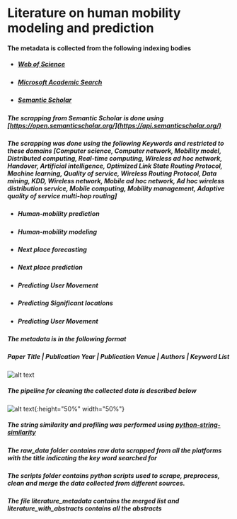 # Literature on human mobility modeling and prediction


#### The metadata is collected from the following indexing bodies  
  - ##### [Web of Science](https://apps.webofknowledge.com/WOS_GeneralSearch_input.do?product=WOS&search_mode=GeneralSearch&SID=C5uHbS2XkmFRw4V47rb&preferencesSaved=)
  - ##### [Microsoft Academic Search](https://preview.academic.microsoft.com/home)
  - ##### [Semantic Scholar](https://www.semanticscholar.org/)

##### The scrapping from Semantic Scholar is done using [https://open.semanticscholar.org/](https://api.semanticscholar.org/)
##### The scrapping was done using the following Keywords and restricted to these domains [Computer science, Computer network, Mobility model, Distributed computing, Real-time computing, Wireless ad hoc network, Handover, Artificial intelligence, Optimized Link State Routing Protocol, Machine learning, Quality of service, Wireless Routing Protocol, Data mining, KDD, Wireless network, Mobile ad hoc network, Ad hoc wireless distribution service, Mobile computing, Mobility management, Adaptive quality of service multi-hop routing]
- ##### Human-mobility prediction
- ##### Human-mobility modeling
- ##### Next place forecasting
- ##### Next place prediction
- ##### Predicting User Movement
- ##### Predicting Significant locations
- ##### Predicting User Movement

##### The metadata is in the following format
##### Paper Title | Publication Year | Publication Venue | Authors | Keyword List
![alt text](https://github.com/vaibhav90/Mobility-Prediction-Literature/blob/master/images/met_data.jpg)


##### The pipeline for cleaning the collected data is described below
![alt text](https://github.com/vaibhav90/Mobility-Prediction-Literature/blob/master/images/scrapping.png){:height="50%" width="50%"}

##### The string similarity and profiling was performed using [python-string-similarity](https://github.com/luozhouyang/python-string-similarity)

##### The raw_data folder contains raw data scrapped from all the platforms with the title indicating the key word searched for

##### The scripts folder contains python scripts used to scrape, preprocess, clean and merge the data collected from different sources.

##### The file literature_metadata contains the merged list and literature_with_abstracts contains all the abstracts
